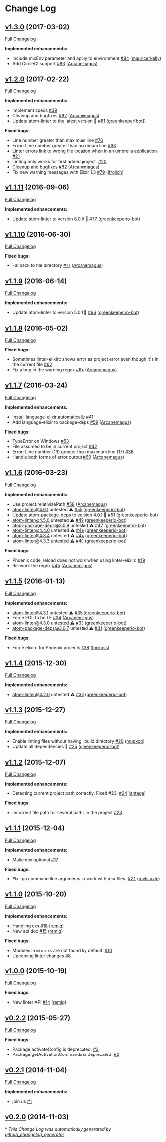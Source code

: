 # Change Log

## [v1.3.0](https://github.com/AtomLinter/linter-elixirc/tree/v1.3.0) (2017-03-02)
[Full Changelog](https://github.com/AtomLinter/linter-elixirc/compare/v1.2.0...v1.3.0)

**Implemented enhancements:**

- Include mixEnv parameter and apply to environment [\#84](https://github.com/AtomLinter/linter-elixirc/pull/84) ([mauricerkelly](https://github.com/mauricerkelly))
- Add CircleCI support [\#83](https://github.com/AtomLinter/linter-elixirc/pull/83) ([Arcanemagus](https://github.com/Arcanemagus))

## [v1.2.0](https://github.com/AtomLinter/linter-elixirc/tree/v1.2.0) (2017-02-22)
[Full Changelog](https://github.com/AtomLinter/linter-elixirc/compare/v1.1.11...v1.2.0)

**Implemented enhancements:**

- Implement specs [\#39](https://github.com/AtomLinter/linter-elixirc/issues/39)
- Cleanup and bugfixes [\#82](https://github.com/AtomLinter/linter-elixirc/pull/82) ([Arcanemagus](https://github.com/Arcanemagus))
- Update atom-linter to the latest version 🚀 [\#81](https://github.com/AtomLinter/linter-elixirc/pull/81) ([greenkeeper[bot]](https://github.com/integration/greenkeeper))

**Fixed bugs:**

- Line number greater than maximum line [\#76](https://github.com/AtomLinter/linter-elixirc/issues/76)
- Error: Line number greater than maximum line [\#63](https://github.com/AtomLinter/linter-elixirc/issues/63)
- Linter errors link to wrong file location when in an umbrella application [\#21](https://github.com/AtomLinter/linter-elixirc/issues/21)
- Linting only works for first added project. [\#20](https://github.com/AtomLinter/linter-elixirc/issues/20)
- Cleanup and bugfixes [\#82](https://github.com/AtomLinter/linter-elixirc/pull/82) ([Arcanemagus](https://github.com/Arcanemagus))
- Fix new warning messages with Elixir 1.3 [\#79](https://github.com/AtomLinter/linter-elixirc/pull/79) ([jfrolich](https://github.com/jfrolich))

## [v1.1.11](https://github.com/AtomLinter/linter-elixirc/tree/v1.1.11) (2016-09-06)
[Full Changelog](https://github.com/AtomLinter/linter-elixirc/compare/v1.1.10...v1.1.11)

**Implemented enhancements:**

- Update atom-linter to version 8.0.0 🚀 [\#77](https://github.com/AtomLinter/linter-elixirc/pull/77) ([greenkeeperio-bot](https://github.com/greenkeeperio-bot))

## [v1.1.10](https://github.com/AtomLinter/linter-elixirc/tree/v1.1.10) (2016-06-30)
[Full Changelog](https://github.com/AtomLinter/linter-elixirc/compare/v1.1.9...v1.1.10)

**Fixed bugs:**

- Fallback to file directory [\#71](https://github.com/AtomLinter/linter-elixirc/pull/71) ([Arcanemagus](https://github.com/Arcanemagus))

## [v1.1.9](https://github.com/AtomLinter/linter-elixirc/tree/v1.1.9) (2016-06-14)
[Full Changelog](https://github.com/AtomLinter/linter-elixirc/compare/v1.1.8...v1.1.9)

**Implemented enhancements:**

- Update atom-linter to version 5.0.1 🚀 [\#66](https://github.com/AtomLinter/linter-elixirc/pull/66) ([greenkeeperio-bot](https://github.com/greenkeeperio-bot))

## [v1.1.8](https://github.com/AtomLinter/linter-elixirc/tree/v1.1.8) (2016-05-02)
[Full Changelog](https://github.com/AtomLinter/linter-elixirc/compare/v1.1.7...v1.1.8)

**Fixed bugs:**

- Sometimes linter-elixirc shows error as project error even though it's in the current file [\#62](https://github.com/AtomLinter/linter-elixirc/issues/62)
- Fix a bug in the warning regex [\#64](https://github.com/AtomLinter/linter-elixirc/pull/64) ([Arcanemagus](https://github.com/Arcanemagus))

## [v1.1.7](https://github.com/AtomLinter/linter-elixirc/tree/v1.1.7) (2016-03-24)
[Full Changelog](https://github.com/AtomLinter/linter-elixirc/compare/v1.1.6...v1.1.7)

**Implemented enhancements:**

- Install language-elixir automatically [\#41](https://github.com/AtomLinter/linter-elixirc/issues/41)
- Add language-elixir to package-deps [\#59](https://github.com/AtomLinter/linter-elixirc/pull/59) ([Arcanemagus](https://github.com/Arcanemagus))

**Fixed bugs:**

- TypeError on Windows [\#53](https://github.com/AtomLinter/linter-elixirc/issues/53)
- File assumed to be in current project [\#42](https://github.com/AtomLinter/linter-elixirc/issues/42)
- Error: Line number \(19\) greater than maximum line \(17\) [\#36](https://github.com/AtomLinter/linter-elixirc/issues/36)
- Handle both forms of error output [\#60](https://github.com/AtomLinter/linter-elixirc/pull/60) ([Arcanemagus](https://github.com/Arcanemagus))

## [v1.1.6](https://github.com/AtomLinter/linter-elixirc/tree/v1.1.6) (2016-03-23)
[Full Changelog](https://github.com/AtomLinter/linter-elixirc/compare/v1.1.5...v1.1.6)

**Implemented enhancements:**

- Use project.relativizePath [\#58](https://github.com/AtomLinter/linter-elixirc/pull/58) ([Arcanemagus](https://github.com/Arcanemagus))
- atom-linter@4.6.1 untested ⚠️ [\#55](https://github.com/AtomLinter/linter-elixirc/pull/55) ([greenkeeperio-bot](https://github.com/greenkeeperio-bot))
- Update atom-package-deps to version 4.0.1 🚀 [\#51](https://github.com/AtomLinter/linter-elixirc/pull/51) ([greenkeeperio-bot](https://github.com/greenkeeperio-bot))
- atom-linter@4.5.0 untested ⚠️ [\#49](https://github.com/AtomLinter/linter-elixirc/pull/49) ([greenkeeperio-bot](https://github.com/greenkeeperio-bot))
- atom-package-deps@3.0.8 untested ⚠️ [\#47](https://github.com/AtomLinter/linter-elixirc/pull/47) ([greenkeeperio-bot](https://github.com/greenkeeperio-bot))
- atom-linter@4.4.0 untested ⚠️ [\#46](https://github.com/AtomLinter/linter-elixirc/pull/46) ([greenkeeperio-bot](https://github.com/greenkeeperio-bot))
- atom-linter@4.3.4 untested ⚠️ [\#44](https://github.com/AtomLinter/linter-elixirc/pull/44) ([greenkeeperio-bot](https://github.com/greenkeeperio-bot))
- atom-linter@4.3.3 untested ⚠️ [\#40](https://github.com/AtomLinter/linter-elixirc/pull/40) ([greenkeeperio-bot](https://github.com/greenkeeperio-bot))

**Fixed bugs:**

- Phoenix code\_reload does not work when using linter-elixirc [\#19](https://github.com/AtomLinter/linter-elixirc/issues/19)
- Re-work the regex [\#45](https://github.com/AtomLinter/linter-elixirc/pull/45) ([Arcanemagus](https://github.com/Arcanemagus))

## [v1.1.5](https://github.com/AtomLinter/linter-elixirc/tree/v1.1.5) (2016-01-13)
[Full Changelog](https://github.com/AtomLinter/linter-elixirc/compare/v1.1.4...v1.1.5)

**Implemented enhancements:**

- atom-linter@4.3.1 untested ⚠️ [\#35](https://github.com/AtomLinter/linter-elixirc/pull/35) ([greenkeeperio-bot](https://github.com/greenkeeperio-bot))
- Force EOL to be LF [\#34](https://github.com/AtomLinter/linter-elixirc/pull/34) ([Arcanemagus](https://github.com/Arcanemagus))
- atom-linter@4.3.0 untested ⚠️ [\#33](https://github.com/AtomLinter/linter-elixirc/pull/33) ([greenkeeperio-bot](https://github.com/greenkeeperio-bot))
- atom-package-deps@3.0.7 untested ⚠️ [\#31](https://github.com/AtomLinter/linter-elixirc/pull/31) ([greenkeeperio-bot](https://github.com/greenkeeperio-bot))

**Fixed bugs:**

- Force elixirc for Phoenix projects [\#38](https://github.com/AtomLinter/linter-elixirc/pull/38) ([tmikoss](https://github.com/tmikoss))

## [v1.1.4](https://github.com/AtomLinter/linter-elixirc/tree/v1.1.4) (2015-12-30)
[Full Changelog](https://github.com/AtomLinter/linter-elixirc/compare/v1.1.3...v1.1.4)

**Implemented enhancements:**

- atom-linter@4.2.0 untested ⚠️ [\#30](https://github.com/AtomLinter/linter-elixirc/pull/30) ([greenkeeperio-bot](https://github.com/greenkeeperio-bot))

## [v1.1.3](https://github.com/AtomLinter/linter-elixirc/tree/v1.1.3) (2015-12-27)
[Full Changelog](https://github.com/AtomLinter/linter-elixirc/compare/v1.1.2...v1.1.3)

**Implemented enhancements:**

- Enable linting files without having \_build directory [\#29](https://github.com/AtomLinter/linter-elixirc/pull/29) ([mupkoo](https://github.com/mupkoo))
- Update all dependencies 🌴 [\#25](https://github.com/AtomLinter/linter-elixirc/pull/25) ([greenkeeperio-bot](https://github.com/greenkeeperio-bot))

## [v1.1.2](https://github.com/AtomLinter/linter-elixirc/tree/v1.1.2) (2015-12-07)
[Full Changelog](https://github.com/AtomLinter/linter-elixirc/compare/v1.1.1...v1.1.2)

**Implemented enhancements:**

- Detecting current project path correctly. Fixed \#23. [\#24](https://github.com/AtomLinter/linter-elixirc/pull/24) ([antage](https://github.com/antage))

**Fixed bugs:**

- Incorrect file path for several paths in the project [\#23](https://github.com/AtomLinter/linter-elixirc/issues/23)

## [v1.1.1](https://github.com/AtomLinter/linter-elixirc/tree/v1.1.1) (2015-12-04)
[Full Changelog](https://github.com/AtomLinter/linter-elixirc/compare/v1.1.0...v1.1.1)

**Implemented enhancements:**

- Make mix optional [\#17](https://github.com/AtomLinter/linter-elixirc/issues/17)

**Fixed bugs:**

- Fix -pa command line arguments to work with test files. [\#22](https://github.com/AtomLinter/linter-elixirc/pull/22) ([tuvistavie](https://github.com/tuvistavie))

## [v1.1.0](https://github.com/AtomLinter/linter-elixirc/tree/v1.1.0) (2015-10-20)
[Full Changelog](https://github.com/AtomLinter/linter-elixirc/compare/v1.0.0...v1.1.0)

**Implemented enhancements:**

- Handling exs [\#18](https://github.com/AtomLinter/linter-elixirc/pull/18) ([remiq](https://github.com/remiq))
- New api doc [\#15](https://github.com/AtomLinter/linter-elixirc/pull/15) ([remiq](https://github.com/remiq))

**Fixed bugs:**

- Modules in `mix.exs` are not found by default. [\#10](https://github.com/AtomLinter/linter-elixirc/issues/10)
- Upcoming linter changes [\#8](https://github.com/AtomLinter/linter-elixirc/issues/8)

## [v1.0.0](https://github.com/AtomLinter/linter-elixirc/tree/v1.0.0) (2015-10-19)
[Full Changelog](https://github.com/AtomLinter/linter-elixirc/compare/v0.2.2...v1.0.0)

**Fixed bugs:**

- New linter API [\#14](https://github.com/AtomLinter/linter-elixirc/pull/14) ([remiq](https://github.com/remiq))

## [v0.2.2](https://github.com/AtomLinter/linter-elixirc/tree/v0.2.2) (2015-05-27)
[Full Changelog](https://github.com/AtomLinter/linter-elixirc/compare/v0.2.1...v0.2.2)

**Fixed bugs:**

- Package.activateConfig is deprecated. [\#3](https://github.com/AtomLinter/linter-elixirc/issues/3)
- Package.getActivationCommands is deprecated. [\#2](https://github.com/AtomLinter/linter-elixirc/issues/2)

## [v0.2.1](https://github.com/AtomLinter/linter-elixirc/tree/v0.2.1) (2014-11-04)
[Full Changelog](https://github.com/AtomLinter/linter-elixirc/compare/v0.2.0...v0.2.1)

**Implemented enhancements:**

- join us [\#1](https://github.com/AtomLinter/linter-elixirc/issues/1)

## [v0.2.0](https://github.com/AtomLinter/linter-elixirc/tree/v0.2.0) (2014-11-03)


\* *This Change Log was automatically generated by [github_changelog_generator](https://github.com/skywinder/Github-Changelog-Generator)*
